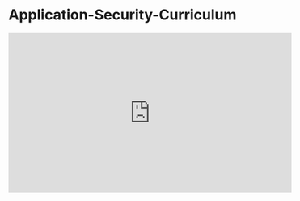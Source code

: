 # Application-Security-Curriculum

<iframe width="560" height="315" src="https://www.youtube-nocookie.com/embed/5Rzfvs2Jde4" title="YouTube video player" frameborder="0" allow="accelerometer; autoplay; clipboard-write; encrypted-media; gyroscope; picture-in-picture" allowfullscreen></iframe>
